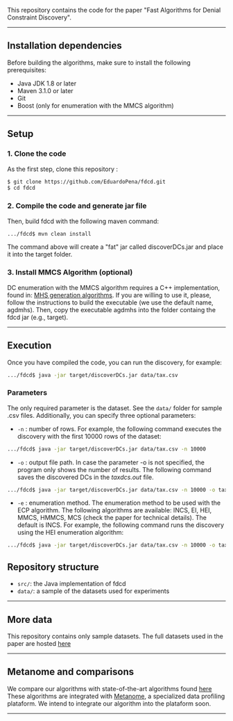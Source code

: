 
This repository contains the code for the paper "Fast Algorithms for Denial Constraint Discovery".

--------------------

## Installation dependencies
Before building the algorithms, make sure to install the following prerequisites:
* Java JDK 1.8 or later
* Maven 3.1.0 or later
* Git
* Boost (only for enumeration with the MMCS algorithm)

--------------------

## Setup 

### 1. Clone the code

As the first step, clone this repository :
```bash
$ git clone https://github.com/EduardoPena/fdcd.git
$ cd fdcd
```

### 2. Compile the code and generate jar file 

Then, build fdcd with the following maven command:
```bash
.../fdcd$ mvn clean install
```
The command above will create a "fat" jar called discoverDCs.jar and place it into the target folder.

### 3. Install MMCS Algorithm (optional)

DC enumeration with the MMCS algorithm requires a C++ implementation, found in: [MHS generation algorithms](https://github.com/VeraLiconaResearchGroup/Minimal-Hitting-Set-Algorithms/blob/master/README.md).
If you are willing to use it, please, follow the instructions to build the executable (we use the default name, agdmhs). Then, copy the executable agdmhs into the folder containg the fdcd jar (e.g., target).

--------------------

## Execution
Once you have compiled the code, you can run the discovery, for example:
```bash
.../fdcd$ java -jar target/discoverDCs.jar data/tax.csv
```
### Parameters
The only required parameter is the dataset. See the `data/` folder for sample .csv files.
Additionally, you can specify three optional parameters:
- `-n` : number of rows. For example, the following command executes the discovery with the first 10000 rows of the dataset:
```bash
.../fdcd$ java -jar target/discoverDCs.jar data/tax.csv -n 10000
```


- `-o` : output file path. In case the parameter -o is not specified, the program only shows the number of results. The following command saves the discovered DCs in the *taxdcs.out* file.
```bash
.../fdcd$ java -jar target/discoverDCs.jar data/tax.csv -n 10000 -o taxdcs.out
```


- `-e` : enumeration method. The enumeration method to be used with the ECP algorithm. The following algorithms are available: INCS, EI, HEI, MMCS, HMMCS, MCS (check the paper for technical details). The  default is INCS. For example, the following command runs the discovery using the HEI enumeration algorithm:
```bash
.../fdcd$ java -jar target/discoverDCs.jar data/tax.csv -n 10000 -o taxdcs.out -e HEI
```
## Repository structure

*  `src/`: the Java implementation of fdcd
*  `data/`: a sample of the datasets used for experiments

--------------------
## More data
This repository contains only sample datasets.
The full datasets used in the paper are hosted [here](https://owncloud.hpi.de/s/PBs9ME6HrsZPe9Z)

--------------------
## Metanome and comparisons
We compare our algorithms with state-of-the-art algorithms found [here](https://hpi.de/naumann/projects/repeatability/data-profiling/metanome-dc-algorithms.html)
These algorithms are integrated with [Metanome](https://hpi.de/naumann/projects/data-profiling-and-analytics/metanome-data-profiling.html), a specialized data profiling plataform.
We intend to integrate our algorithm into the plataform soon.

--------------------



